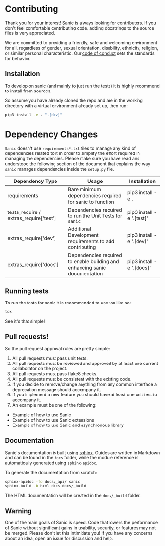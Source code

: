# Contributing

Thank you for your interest! Sanic is always looking for contributors. If you
don't feel comfortable contributing code, adding docstrings to the source files
is very appreciated.

We are committed to providing a friendly, safe and welcoming environment for all,
regardless of gender, sexual orientation, disability, ethnicity, religion,
or similar personal characteristic.
Our [code of conduct](./CONDUCT.md) sets the standards for behavior.

## Installation

To develop on sanic (and mainly to just run the tests) it is highly recommend to
install from sources.

So assume you have already cloned the repo and are in the working directory with
a virtual environment already set up, then run:

```bash
pip3 install -e . ".[dev]"
```

# Dependency Changes

`Sanic` doesn't use `requirements*.txt` files to manage any kind of dependencies related to it in order to simplify the
effort required in managing the dependencies. Please make sure you have read and understood the following section of
the document that explains the way `sanic` manages dependencies inside the `setup.py` file.

| Dependency Type                           | Usage                                                                      | Installation                 |
| ------------------------------------------| -------------------------------------------------------------------------- | ---------------------------  |
| requirements                              | Bare minimum dependencies required for sanic to function                   | pip3 install -e .            |
| tests_require / extras_require['test']    | Dependencies required to run the Unit Tests for `sanic`                    | pip3 install -e '.[test]'    |
| extras_require['dev']                     | Additional Development requirements to add contributing                    | pip3 install -e '.[dev]'     |
| extras_require['docs']                    | Dependencies required to enable building and enhancing sanic documentation | pip3 install -e '.[docs]'    |

## Running tests

To run the tests for sanic it is recommended to use tox like so:

```bash
tox
```

See it's that simple!

## Pull requests!

So the pull request approval rules are pretty simple:
1. All pull requests must pass unit tests.
2. All pull requests must be reviewed and approved by at least
one current collaborator on the project.
3. All pull requests must pass flake8 checks.
4. All pull requests must be consistent with the existing code.
5. If you decide to remove/change anything from any common interface
a deprecation message should accompany it.
6. If you implement a new feature you should have at least one unit
test to accompany it.
7. An example must be one of the following:
  * Example of how to use Sanic
  * Example of how to use Sanic extensions
  * Example of how to use Sanic and asynchronous library

## Documentation

Sanic's documentation is built
using [sphinx](http://www.sphinx-doc.org/en/1.5.1/). Guides are written in
Markdown and can be found in the `docs` folder, while the module reference is
automatically generated using `sphinx-apidoc`.

To generate the documentation from scratch:

```bash
sphinx-apidoc -fo docs/_api/ sanic
sphinx-build -b html docs docs/_build
```

The HTML documentation will be created in the `docs/_build` folder.

## Warning

One of the main goals of Sanic is speed. Code that lowers the performance of
Sanic without significant gains in usability, security, or features may not be
merged. Please don't let this intimidate you! If you have any concerns about an
idea, open an issue for discussion and help.
